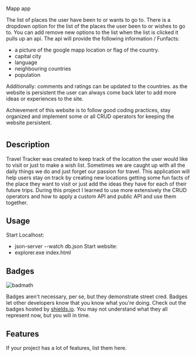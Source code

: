 Mapp app

The list of places the user have been to or wants to go to.
There is a dropdown option for the list of the places the user been to or wishes to go to.
You can add remove new options to the list
when the list is clicked it pulls up an api.
The api will provide the following information / Funfacts:
- a picture of the google mapp location or flag of the country.
- capital city
- language
- neighbouring countries
- population



Additionally:
comments and ratings can be updated to the countries. 
as the website is persistent the user can always come back later to add more ideas or experiences to the site.

Achievement of this website is to follow good coding practices, stay organized and implement some or all CRUD operators for keeping the website persistent.


# <Travel Tracker>

## Description

Travel Tracker was created to keep track of the location the user would like to visit or just to make a wish list. Sometimes we are caught up with all the daily things we do and just forget our passion for travel. This application will help users stay on track by creating new locations getting some fun facts of the place they want to visit or just add the ideas they have for each of their future trips. 
During this project I learned to use more extensively the CRUD operators and how to apply a custom API and public API and use them together. 


## Usage

Start Localhost:
 - json-server --watch db.json
Start website: 
 - explorer.exe index.html


## Badges

![badmath](https://img.shields.io/github/languages/top/lernantino/badmath)

Badges aren't necessary, per se, but they demonstrate street cred. Badges let other developers know that you know what you're doing. Check out the badges hosted by [shields.io](https://shields.io/). You may not understand what they all represent now, but you will in time.

## Features

If your project has a lot of features, list them here.

